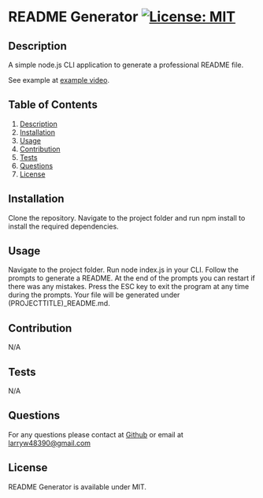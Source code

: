 
# README Generator [![License: MIT](https://img.shields.io/badge/License-MIT-yellow.svg)](https://opensource.org/licenses/MIT)
## Description
    
A simple node.js CLI application to generate a professional README file.

See example at [example video](https://drive.google.com/file/d/10Gn3p2CkdZ0hXVtAdRx0hptV6l1mzROZ/view).

## Table of Contents

1. [Description](#Description)
1. [Installation](#Installation)
1. [Usage](#Usage)
1. [Contribution](#Contribution)
1. [Tests](#Tests)
1. [Questions](#Questions)
1. [License](#License)

## Installation

Clone the repository. Navigate to the project folder and run npm install to install the required dependencies.

## Usage

Navigate to the project folder. Run node index.js in your CLI. Follow the prompts to generate a README. At the end of the prompts you can restart if there was any mistakes. Press the ESC key to exit the program at any time during the prompts. Your file will be generated under (PROJECTTITLE)_README.md.

## Contribution

N/A

## Tests

N/A

## Questions

For any questions please contact at [Github](https://www.github.com/larwis95) or email at larryw48390@gmail.com

## License

README Generator is available under MIT.

